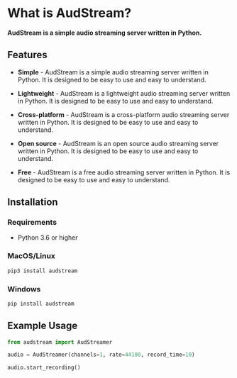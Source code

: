 # What is AudStream?

**AudStream is a simple audio streaming server written in Python.**

## Features

* **Simple** - AudStream is a simple audio streaming server written in Python. It is designed to be easy to use and easy to understand.

* **Lightweight** - AudStream is a lightweight audio streaming server written in Python. It is designed to be easy to use and easy to understand.

* **Cross-platform** - AudStream is a cross-platform audio streaming server written in Python. It is designed to be easy to use and easy to understand.

* **Open source** - AudStream is an open source audio streaming server written in Python. It is designed to be easy to use and easy to understand.

* **Free** - AudStream is a free audio streaming server written in Python. It is designed to be easy to use and easy to understand.

## Installation

### Requirements

* Python 3.6 or higher

### MacOS/Linux

```sh
pip3 install audstream
```

### Windows

```sh
pip install audstream
```

## Example Usage

```py
from audstream import AudStreamer

audio = AudStreamer(channels=1, rate=44100, record_time=10)

audio.start_recording()
```